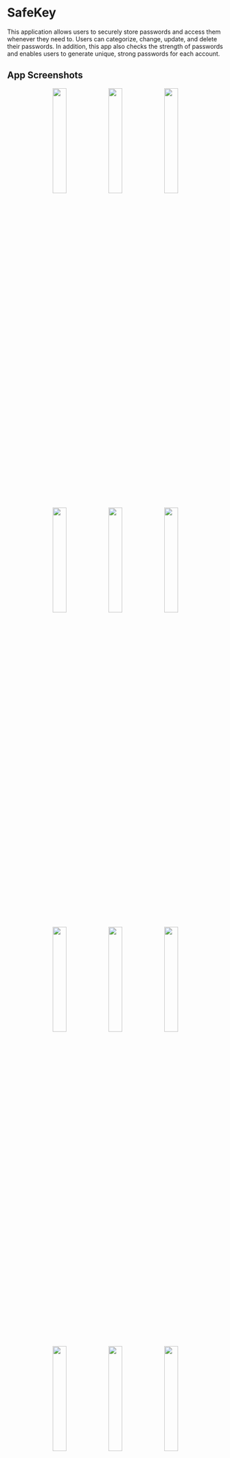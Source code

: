 # SafeKey

This application allows users to securely store passwords and access them whenever they need to. Users can categorize, change, update, and delete their passwords. In addition, this app also checks the strength of passwords and enables users to generate unique, strong passwords for each account.

## App Screenshots
<p align="center">
<img src="https://user-images.githubusercontent.com/45354919/235304847-2e8dffb6-07c8-4b1e-b0a1-b2e47ed772b5.png" width="25%"/>
<img src="https://user-images.githubusercontent.com/45354919/235304856-290fdcd9-aec1-4aad-8335-fc276fea481c.png" width="25%"/>
<img src="https://user-images.githubusercontent.com/45354919/235304860-0c6b5919-7426-4627-9808-5b35433c5c96.png" width="25%"/>
<img src="https://user-images.githubusercontent.com/45354919/235304867-cb826384-280d-4061-a134-16b8cc0be4a3.png" width="25%"/>
<img src="https://user-images.githubusercontent.com/45354919/235305372-9b95a19f-9a48-49a7-b0d0-17ba9a13c6fa.png"width="25%"/>
<img src="https://user-images.githubusercontent.com/45354919/235306047-0c86b7da-cd2e-42c7-9145-81bf626e6090.png" width="25%"/>
<img src="https://user-images.githubusercontent.com/45354919/235306076-1f9c523a-82fe-45bc-a09b-fb20db55af66.png" width="25%"/>
<img src=https://user-images.githubusercontent.com/45354919/235306097-828659b2-8fe3-4914-a2e0-4511fc3e2be6.png"" width="25%"/>
<img src="https://user-images.githubusercontent.com/45354919/235306113-abbbd2b9-4d0d-40f9-b523-babef5daeb98.png" width="25%"/>
<img src="https://user-images.githubusercontent.com/45354919/235306159-dbaeb50a-3e82-43a1-aa7b-543a7c9a1159.png" width="25%"/>
<img src="https://user-images.githubusercontent.com/45354919/235306177-7f3cb983-f6a0-487f-bce4-d762f81791eb.png" width="25%"/>
<img src="https://user-images.githubusercontent.com/45354919/235306188-78ea8c7d-f83c-49a8-878e-41d4c73708ea.png" width="25%"/>
<img src="https://user-images.githubusercontent.com/45354919/235306206-c8029fa2-4f18-4bf8-9ed2-fe74554f466d.png" width="25%"/>
<img src="https://user-images.githubusercontent.com/45354919/235306221-ba345ab2-c26e-43dc-b0b7-7394edabc4ca.png" width="25%"/>
<img src="https://user-images.githubusercontent.com/45354919/235306234-5b806c6f-4272-440f-9b54-c3488f68813e.png" width="25%"/>
<img src="https://user-images.githubusercontent.com/45354919/235306241-cdfdaaf3-e18b-44d6-a948-c3dbdd066656.png" width="25%"/>
<img src="https://user-images.githubusercontent.com/45354919/235306255-9b4e5799-3b4a-4619-b303-71eef88de554.png" width="25%"/>
</p>

## Tech stack & Open-source Libraries
- Minimum SDK level 24
- 100% [Kotlin](https://kotlinlang.org/) based 
- [Coroutines](https://github.com/Kotlin/kotlinx.coroutines)
- [Android Architecture Components](https://developer.android.com/topic/libraries/architecture) - Collection of libraries that help you design robust, testable, and maintainable apps.
    -  A single-activity architecture, using the [Navigation component](https://developer.android.com/guide/navigation/navigation-getting-started) to manage fragment operations.
    - [LiveData](https://developer.android.com/topic/libraries/architecture/livedata) - Data objects that notify views when the underlying database changes.
    - [Lifecycle](https://developer.android.com/topic/libraries/architecture/lifecycle) - perform an action when lifecycle state changes
    - [ViewModel](https://developer.android.com/topic/libraries/architecture/viewmodel) - Stores UI-related data that isn't destroyed on UI changes.
    - [Repository](https://developer.android.com/topic/architecture/data-layer) - Located in data layer that contains application data and business logic.
- [ViewBinding](https://developer.android.com/topic/libraries/view-binding) - View binding is a feature that allows you to more easily write code that interacts with views. Once view binding is enabled in a module, it generates a binding class for each XML layout file present in that module. An instance of a binding class contains direct references to all views that have an ID in the corresponding layout.
- [Android Hilt](https://developer.android.com/training/dependency-injection/hilt-android) - Dependency Injection Library
- [Room](https://developer.android.com/training/data-storage/room) - Provides an abstraction layer over SQLite for database operations.
- Shared Preferences

This app is built using the latest Android technologies and open-source libraries. It is written entirely in Kotlin and utilizes Coroutines for asynchronous operations. The app follows a single-activity architecture, using the Navigation component to manage fragment operations.

The app also uses Android Architecture Components, such as LiveData, Lifecycle, ViewModel, and Repository, to ensure that it is robust, testable, and maintainable. Additionally, the app utilizes Room, an abstraction layer over SQLite, for database operations.

To make it easier to interact with views, the app uses ViewBinding, which generates a binding class for each XML layout file in the module. Finally, the app uses Android Hilt for dependency injection and Shared Preferences to store application data.



